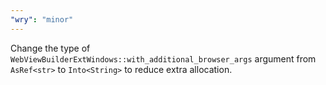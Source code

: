 ```yaml
---
"wry": "minor"
---
```


Change the type of `WebViewBuilderExtWindows::with_additional_browser_args` argument from `AsRef<str>` to `Into<String>` to reduce extra allocation.
